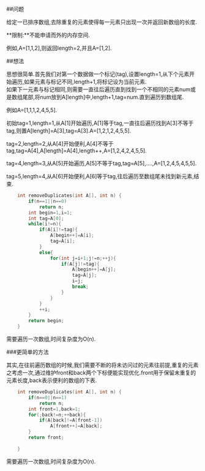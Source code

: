 ##问题	

给定一已排序数组,去除重复的元素使得每一元素只出现一次并返回新数组的长度.		

**限制:**不能申请而外的内存空间.		

例如,A=[1,1,2],则返回length=2,并且A=[1,2].		

##想法		

思想很简单.首先我们对第一个数据做一个标记(tag),设置length=1,从下个元素开始遍历,如果元素与标记不同,length+1,将标记设为当前元素.		
如果下一元素与标记相同,则需要一直往后遍历直到找到一个不相同的元素num或是数组尾部,将num放到A[length]中,length+1,tag=num.直到遍历到数组尾.		

例如A=[1,1,1,2,4,5,5].		

初始tag=1,length=1,从A[1]开始遍历,A[1]等于tag,一直往后遍历找到A[3]不等于tag,则置A[length]=A[3],tag=A[3].A=[1,2,1,2,4,5,5].	

tag=2,length=2,从A[4]开始便利,A[4]不等于tag,tag=A[4],A[length]=A[4],length++,A=[1,2,4,2,4,5,5].		

tag=4,length=3,从A[5]开始遍历,A[5]不等于tag,tag=A[5],....,A=[1,2,4,5,4,5,5].		

tag=5,length=4,从A[6]开始便利,A[6]等于tag,往后遍历至数组尾未找到新元素,结束.		

```C++		
    int removeDuplicates(int A[], int n) {
        if(n==1||n==0)
            return n;
        int begin=1,i=1;
        int tag=A[0];
        while(i!=n){
            if(A[i]!=tag){
                A[begin++]=A[i];
                tag=A[i];
            }
            else{
                for(int j=i+1;j!=n;++j){
                    if(A[j]!=tag){
                        A[begin++]=A[j];
                        tag=A[j];
                        i=j;
                        break;
                    }
                }
            }
            ++i;
        }
        return begin;
    }
```		

需要遍历一次数组,时间复杂度为O(n).

###更简单的方法

其实,在往前遍历数组的时候,我们需要不断的将未访问过的元素往前提,重复的元素之考虑一次,通过维护front和back两个下标便能实现优化.front用于保留未重复的元素长度,back表示便利的数组的下表.		

```C++
    int removeDuplicates(int A[], int n) {
        if(n==0||n==1)
            return n;
        int front=1,back=1;
        for(;back!=n;++back){
            if(A[back]!=A[front-1])
                A[front++]=A[back];
        }
        return front;
        
    }
```
需要遍历一次数组,时间复杂度为O(n).
